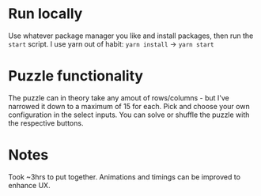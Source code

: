 # Run locally

Use whatever package manager you like and install packages, then run the `start` script. I use yarn out of habit:
`yarn install` -> `yarn start`

# Puzzle functionality

The puzzle can in theory take any amout of rows/columns - but I've narrowed it down to a maximum of 15 for each. Pick and choose your own configuration in the select inputs. You can solve or shuffle the puzzle with the respective buttons.

# Notes

Took ~3hrs to put together. Animations and timings can be improved to enhance UX.
